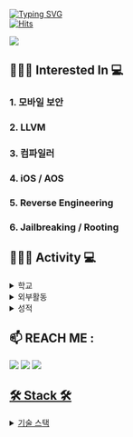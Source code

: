 
[![Typing SVG](https://readme-typing-svg.demolab.com?font=Alkatra&weight=500&size=45&duration=4000&pause=3&color=6994CDEE&center=false&vCenter=false&multiline=true&repeat=true&width=1000&height=100&lines=Hello_World+👋)](https://git.io/typing-svg)
<br>
[![Hits](https://hits.seeyoufarm.com/api/count/incr/badge.svg?url=https%3A%2F%2Fgithub.com%2FParkHoHo&count_bg=%23F2E987&title_bg=%23555555&icon=&icon_color=%23E7E7E7&title=Github&edge_flat=false)](https://hits.seeyoufarm.com)

<img src="https://dreamhack-readme-stats.vercel.app/api/stats?username=armios" />

 ## 👨🏻‍🎓 Interested In 💻
 ### 1. 모바일 보안
 ### 2. LLVM
 ### 3. 컴파일러
 ### 4. iOS / AOS
 ### 5. Reverse Engineering
 ### 6. Jailbreaking / Rooting
 
 ## 👨🏻‍🎓 Activity 💻
 <details markdown="1">
  <summary>학교</summary>
  <div>
    <ul>
     </br>
      <li>순천향대 정보보호학과 입학(2021~)</li> </br>
      <li>순천향대 정보보호학과 성적 장학금-장려 (1학년 2학기) </li></br>
      <li>순천향대 정보보호학과 수석(2학년 2학기)</li></br>
      <li>순천향대 정보보호 동아리 SecurityFirst 리버싱팀(2021.03 ~ 2021.12)</li></br>
      <li>순천향대 인공지능보안 연구실 CTI (2021.12 ~ 2022.12)</li>
      <ul>
          <li>논문 투고 - RF Fingerprinting Method for Passive Key Entry System Authentication using MFCC features (WISA)</li>
          <li>논문 투고 - Man-in-the-middle Atack Simulation for Embedded System utilizing BLE Communicatoin(정보보호협회 추계학술대회)</li>
      </ul>
     </br>
      <li>순천향대 취약점분석 동아리 TOOR 모바일 취약점 분석팀(2022.08~2023.03)</li>
     <ul>
      <li>디스코드 취약점 발견 및 분석 (0-day attack -> Patch -> 1-day attack)</li></br>
     </ul>
    </ul>
  </div>
</details>


<details markdown="1">
  <summary>외부활동</summary>
  <div>
    <ul>
     <br>
      <li>S-개발자 1기 2차 수료(2023.06 ~2023.12)</li></br>
      <li>이스트 시큐리티 참여 프로젝트(2023.09 ~2023.12)</li>
     <ul>
      <li>
       윈도우취약점점검도구 제작
      </li>
     </ul>
    </br>
      <li>KISIA 주최 정보보호 해커톤(2023.11.13~11.14)</li>
     <ul>
      <li>
       QRCode 인증 서비스 - iOS 앱개발, 프론트엔드 개발
      </li>
     </ul>
    </ul>
  </div>
</details>

<details>
  <summary>성적</summary>

  | 1학년 1학기 | 1학년 2학기 | 2학년 1학기 | 2학년 2학기 |
  | --------- | --------- | --------- | --------- | 
  | 3.97  | 4.24  | 4.17  | 4.29 |

</details>

## 📫 REACH ME : 
<!--옵시디언 링크걸기 --><a href="" target="_blank"><img src="https://img.shields.io/badge/Obsidian-7C3AED?style=for-the-badge&logo=Obsidian&logoColor=white"/></a>

<!--인스타그램 링크걸기--><a href="https://www.instagram.com/p_ho_ho/" target="_blank"><img src="https://img.shields.io/badge/Instagram-E4405F?style=for-the-badge&logo=Instagram&logoColor=white"></a>

<!--이메일 링크 걸기 링크걸기--><a href="mailto:ddalgicake2000@naver.com" target="_blank"><img src="https://img.shields.io/badge/Naver-03C75A?style=for-the-badge&logo=Naver&logoColor=white">
</br>


## 🛠 Stack 🛠
<details>
  <summary>기술 스택</summary>

##  My Favorite ❤️
<table>
  <tbody>
    <tr>
      <td align="center"><img src="https://user-images.githubusercontent.com/25181517/121406389-6267a300-c95e-11eb-8d67-f1e22afe8aea.png" width="100px;" alt=""/><br /></td>
      <td align="center"><img src="https://user-images.githubusercontent.com/25181517/192106073-90fffafe-3562-4ff9-a37e-c77a2da0ff58.png"  width="100px;" alt=""/><br /></td>
      <td align="center"><img src="https://user-images.githubusercontent.com/25181517/183423507-c056a6f9-1ba8-4312-a350-19bcbc5a8697.png" width="100px;" alt=""/><br /></td>
    </tr>
      <td align="center"><b>swift</b></td>
      <td align="center"><b>c++</b></td>
      <td align="center"><b>Python</b></td>
    </tr>
  </tbody>
</table>

## Used Editor 🛠 
<table>
  <tbody>
    <tr>
      <td align="center"><img src="https://user-images.githubusercontent.com/25181517/192108895-20dc3343-43e3-4a54-a90e-13a4abbc57b9.png" width="100px;" alt=""/><br /></td>
      <td align="center"><img src="https://user-images.githubusercontent.com/25181517/186711578-bf30cb30-40b7-4b45-95a5-bdf837c372e7.png" width="100px;" alt=""/><br /></td>
      <td align="center"><img src="https://user-images.githubusercontent.com/25181517/192108891-d86b6220-e232-423a-bf5f-90903e6887c3.png" width="100px;" alt=""/><br /></td>
    </tr>
      <td align="center"><b>Android-Studio</b></td>
      <td align="center"><b>Xcode</b></td>
      <td align="center"><b>VSCode</b></td>
    </tr>
  </tbody>
</table>


## Favorite OS 💻

<table>
  <tbody>
    <tr>
      <td align="center"><img src="https://user-images.githubusercontent.com/25181517/121406611-a8246b80-c95e-11eb-9b11-b771486377f6.png" width="100px;" alt=""/><br /></td>
      <td align="center"><img src="https://user-images.githubusercontent.com/25181517/117269608-b7dcfb80-ae58-11eb-8e66-6cc8753553f0.png" width="100px;" alt=""/><br /></td>
      <td align="center"><img src="https://user-images.githubusercontent.com/25181517/186884152-ae609cca-8cf1-4175-8d60-1ce1fa078ca2.png" width="100px;" alt=""/><br /></td>
    </tr>
      <td align="center"><b>iOS 👍🏻</b></td>
      <td align="center"><b>Android</b></td>
      <td align="center"><b>MacOS</b></td>
    </tr>
  </tbody>
</table>

## ETC,,,
<img src="https://img.shields.io/badge/JAVA-F7DF1E?style=for-the-badge&logo=JAVA&logoColor=white">
<img src="https://img.shields.io/badge/Kotlin-7F52FF?style=for-the-badge&logo=Kotlin&logoColor=white">
<img src="https://img.shields.io/badge/Dart-0175C2?style=for-the-badge&logo=Dart&logoColor=white">
</br>
<img src="https://img.shields.io/badge/css3-1572B6?style=for-the-badge&logo=css3&logoColor=white">
<img src="https://img.shields.io/badge/Javascript-F7DF1E?style=for-the-badge&logo=javascript&logoColor=white">
<img src="https://img.shields.io/badge/Next.js-000000?style=for-the-badge&logo=Next.js&logoColor=white">
</br>
<img src="https://img.shields.io/badge/Go-00ADD8?style=for-the-badge&logo=Go&logoColor=white">
<img src="https://img.shields.io/badge/Rust-000000?style=for-the-badge&logo=Rust&logoColor=white">
</br>
<img src="https://img.shields.io/badge/Docker-2496ED?style=for-the-badge&logo=Docker#&logoColor=white">


<div style="display:flex; flex-direction:row;">


  
</div><br>




<!--
**ParkHoHo/ParkHoHo** is a ✨ _special_ ✨ repository because its `README.md` (this file) appears on your GitHub profile.

Here are some ideas to get you started:

- 🔭 I’m currently working on ...
- 🌱 I’m currently learning ...
- 👯 I’m looking to collaborate on ...
- 🤔 I’m looking for help with ...
- 💬 Ask me about ...
- 📫 How to reach me: ...
- 😄 Pronouns: ...
- ⚡ Fun fact: ...
-->


